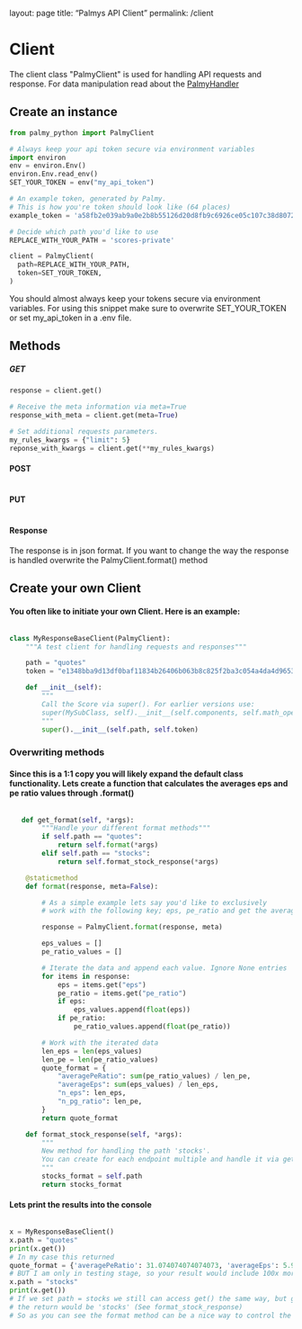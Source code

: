 layout: page
title: “Palmys API Client” 
permalink: /client

# Client
The client class "PalmyClient" is used for handling API requests and response. For data manipulation read about the <a href="https://mikauser001.github.io/palmy-python/handler#PalmyHandler">PalmyHandler</a>

## Create an instance

```python
from palmy_python import PalmyClient

# Always keep your api token secure via environment variables
import environ
env = environ.Env()
environ.Env.read_env()
SET_YOUR_TOKEN = env("my_api_token")

# An example token, generated by Palmy. 
# This is how you're token should look like (64 places)
example_token = 'a58fb2e039ab9a0e2b8b55126d20d8fb9c6926ce05c107c38d8072fe51a69663'

# Decide which path you'd like to use
REPLACE_WITH_YOUR_PATH = 'scores-private' 

client = PalmyClient(
  path=REPLACE_WITH_YOUR_PATH,
  token=SET_YOUR_TOKEN,
)
````
You should almost always keep your tokens secure via environment variables. 
For using this snippet make sure to overwrite SET_YOUR_TOKEN or set my_api_token in a .env file.

## Methods
##### GET
```python
response = client.get()

# Receive the meta information via meta=True
response_with_meta = client.get(meta=True)

# Set additional requests parameters. 
my_rules_kwargs = {"limit": 5}
reponse_with_kwargs = client.get(**my_rules_kwargs)
```
#### POST
```python

```

#### PUT
```python

```

#### Response
The response is in json format. If you want to change the way the response is handled overwrite the PalmyClient.format() method

## Create your own Client
#### You often like to initiate your own Client. Here is an example:

```python

class MyResponseBaseClient(PalmyClient):
    """A test client for handling requests and responses"""

    path = "quotes"
    token = "e1348bba9d13df0baf11834b26406b063b8c825f2ba3c054a4da4d96534a473a"

    def __init__(self):
        """
        Call the Score via super(). For earlier versions use:
        super(MySubClass, self).__init__(self.components, self.math_operators, self.stocks)
        """
        super().__init__(self.path, self.token)
```
### Overwriting methods
#### Since this is a 1:1 copy you will likely expand the default class functionality. Lets create a function that calculates the averages eps and pe ratio values through .format()

```python

   def get_format(self, *args):
        """Handle your different format methods"""
        if self.path == "quotes":
            return self.format(*args)
        elif self.path == "stocks":
            return self.format_stock_response(*args)

    @staticmethod
    def format(response, meta=False):

        # As a simple example lets say you'd like to exclusively
        # work with the following key; eps, pe_ratio and get the average of both

        response = PalmyClient.format(response, meta)

        eps_values = []
        pe_ratio_values = []

        # Iterate the data and append each value. Ignore None entries
        for items in response:
            eps = items.get("eps")
            pe_ratio = items.get("pe_ratio")
            if eps:
                eps_values.append(float(eps))
            if pe_ratio:
                pe_ratio_values.append(float(pe_ratio))

        # Work with the iterated data
        len_eps = len(eps_values)
        len_pe = len(pe_ratio_values)
        quote_format = {
            "averagePeRatio": sum(pe_ratio_values) / len_pe,
            "averageEps": sum(eps_values) / len_eps,
            "n_eps": len_eps,
            "n_pg_ratio": len_pe,
        }
        return quote_format

    def format_stock_response(self, *args):
        """
        New method for handling the path 'stocks'.
        You can create for each endpoint multiple and handle it via get_format
        """
        stocks_format = self.path
        return stocks_format
```
#### Lets print the results into the console

```python

x = MyResponseBaseClient()
x.path = "quotes"
print(x.get())
# In my case this returned
quote_format = {'averagePeRatio': 31.074074074074073, 'averageEps': 5.98196, 'n_eps': 100, 'n_pg_ratio': 54}
# BUT I am only in testing stage, so your result would include 100x more data to query against
x.path = "stocks"
print(x.get())
# If we set path = stocks we still can access get() the same way, but get_format redirects to format_stock_response and
# the return would be 'stocks' (See format_stock_response)
# So as you can see the format method can be a nice way to control the workflow when changing the endpoints of your class

```

